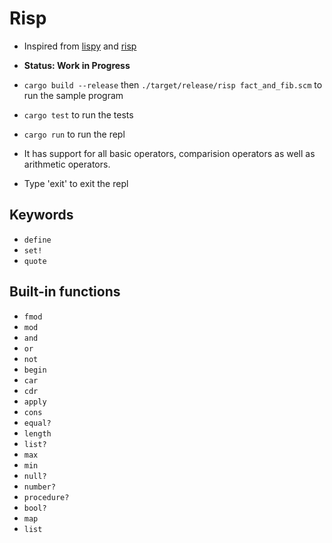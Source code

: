 # Risp

-   Inspired from [lispy](http://norvig.com/lispy.html) and
    [risp](https://stopa.io/post/222)

-   **Status: Work in Progress**

-   `cargo build --release` then `./target/release/risp fact_and_fib.scm` to run
    the sample program

-   `cargo test` to run the tests

-   `cargo run` to run the repl

-   It has support for all basic operators, comparision operators as well as
    arithmetic operators.

-   Type 'exit' to exit the repl

## Keywords

-   `define`
-   `set!`
-   `quote`

## Built-in functions

-   `fmod`
-   `mod`
-   `and`
-   `or`
-   `not`
-   `begin`
-   `car`
-   `cdr`
-   `apply`
-   `cons`
-   `equal?`
-   `length`
-   `list?`
-   `max`
-   `min`
-   `null?`
-   `number?`
-   `procedure?`
-   `bool?`
-   `map`
-   `list`
